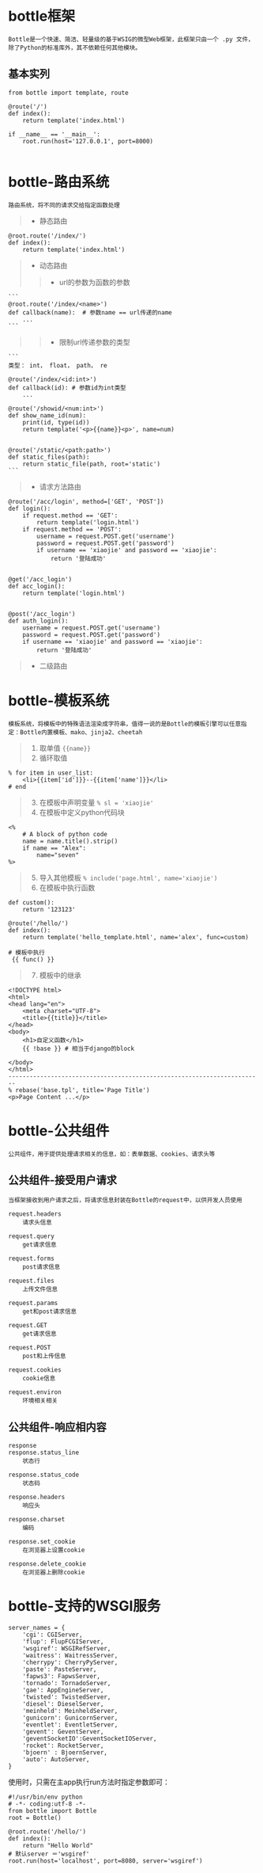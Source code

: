 # bottle框架
    Bottle是一个快速、简洁、轻量级的基于WSIG的微型Web框架，此框架只由一个 .py 文件，除了Python的标准库外，其不依赖任何其他模块。
## 基本实列
```
from bottle import template, route

@route('/')
def index():
    return template('index.html')

if __name__ == '__main__':
    root.run(host='127.0.0.1', port=8000)


```
# bottle-路由系统
    路由系统，将不同的请求交给指定函数处理
>- 静态路由

```
@root.route('/index/')
def index():
    return template('index.html')
```
>- 动态路由
>>- url的参数为函数的参数

    ```
    @root.route('/index/<name>')
    def callback(name):  # 参数name == url传递的name
        ...
    ```
>>- 限制url传递参数的类型

    ```
    类型： int， float， path， re

    @route('/index/<id:int>')
    def callback(id): # 参数id为int类型
        ...

    @route('/showid/<num:int>')
    def show_name_id(num):
        print(id, type(id))
        return template('<p>{{name}}<p>', name=num)


    @route('/static/<path:path>')
    def static_files(path):
        return static_file(path, root='static')
    ```

>- 请求方法路由
```
@route('/acc/login', method=['GET', 'POST'])
def login():
    if request.method == 'GET':
        return template('login.html')
    if request.method == 'POST':
        username = request.POST.get('username')
        password = request.POST.get('password')
        if username == 'xiaojie' and password == 'xiaojie':
            return '登陆成功'


@get('/acc_login')
def acc_login():
    return template('login.html')


@post('/acc_login')
def auth_login():
    username = request.POST.get('username')
    password = request.POST.get('password')
    if username == 'xiaojie' and password == 'xiaojie':
        return '登陆成功'

```
>- 二级路由

# bottle-模板系统
    模板系统，将模板中的特殊语法渲染成字符串，值得一说的是Bottle的模板引擎可以任意指定：Bottle内置模板、mako、jinja2、cheetah
>1. 取单值
    `{{name}}`
>2. 循环取值
```
% for item in user_list:
    <li>{{item['id']}}--{{item['name']}}</li>
# end
```
>3. 在模板中声明变量
```% sl = 'xiaojie'   ```
>4. 在模板中定义python代码块
```
<%
    # A block of python code
    name = name.title().strip()
    if name == "Alex":
        name="seven"
%>
```
>5. 导入其他模板
```% include('page.html', name='xiaojie')```
>6. 在模板中执行函数
```
def custom():
    return '123123'

@route('/hello/')
def index():
    return template('hello_template.html', name='alex', func=custom)

# 模板中执行
 {{ func() }}
```
>7. 模板中的继承
```
<!DOCTYPE html>
<html>
<head lang="en">
    <meta charset="UTF-8">
    <title>{{title}}</title>
</head>
<body>
    <h1>自定义函数</h1>
    {{ !base }} # 相当于django的block

</body>
</html>
------------------------------------------------------------------------
% rebase('base.tpl', title='Page Title')
<p>Page Content ...</p>
```
# bottle-公共组件
    公共组件，用于提供处理请求相关的信息，如：表单数据、cookies、请求头等
## 公共组件-接受用户请求
    当框架接收到用户请求之后，将请求信息封装在Bottle的request中，以供开发人员使用
```
request.headers
    请求头信息

request.query
    get请求信息

request.forms
    post请求信息

request.files
    上传文件信息

request.params
    get和post请求信息

request.GET
    get请求信息

request.POST
    post和上传信息

request.cookies
    cookie信息

request.environ
    环境相关相关
```
## 公共组件-响应相内容
```
response
response.status_line
    状态行

response.status_code
    状态码

response.headers
    响应头

response.charset
    编码

response.set_cookie
    在浏览器上设置cookie

response.delete_cookie
    在浏览器上删除cookie
```
# bottle-支持的WSGI服务
```
server_names = {
    'cgi': CGIServer,
    'flup': FlupFCGIServer,
    'wsgiref': WSGIRefServer,
    'waitress': WaitressServer,
    'cherrypy': CherryPyServer,
    'paste': PasteServer,
    'fapws3': FapwsServer,
    'tornado': TornadoServer,
    'gae': AppEngineServer,
    'twisted': TwistedServer,
    'diesel': DieselServer,
    'meinheld': MeinheldServer,
    'gunicorn': GunicornServer,
    'eventlet': EventletServer,
    'gevent': GeventServer,
    'geventSocketIO':GeventSocketIOServer,
    'rocket': RocketServer,
    'bjoern' : BjoernServer,
    'auto': AutoServer,
}
```

使用时，只需在主app执行run方法时指定参数即可：
```
#!/usr/bin/env python
# -*- coding:utf-8 -*-
from bottle import Bottle
root = Bottle()

@root.route('/hello/')
def index():
    return "Hello World"
# 默认server ＝'wsgiref'
root.run(host='localhost', port=8080, server='wsgiref')
```
